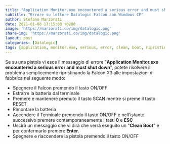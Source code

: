 ```yaml
---
title: "Application Monitor.exe encountered a serious error and must shut down"
subtitle: "Errore su lettore Datalogic Falcon con Windows CE"
author: Stefano Marzorati
date: 2021-01-08 17:15:00 +0200
image: 'https://marzorati.co/img/datalogic.png'
share-img: 'https://marzorati.co/img/datalogic.png'
layout: post
categories: [Datalogic]
tags: [application, monitor.exe, serious, error, clean, boot, ripristino]
---
```

Se su una pistola vi esce il messaggio di errore "**Application Monitor.exe encountered a serious error and must shut down**", potete risolvere il problema semplicemente ripristinando la Falcon X3 alle impostazioni di fabbrica nel seguente modo:   

- Spegnere il Falcon premendo il tasto ON/OFF
- Estrarre la batteria dal terminale
- Premere e mantenere premuto il tasto SCAN mentre si preme il tasto RESET
- Rimontare la batteria
- Accendere il Terminale premendo il tasto ON/OFF e nell'istante successivo premere contemporaneamente i tasti **0** e **ESC**
- Uscirà un messaggio che vi dirà che verrà eseguito un "**Clean Boot**" e per confermarlo premere **Enter**.
- Spegnere e riaccendere la pistola premendo il tasto ON/OFF
